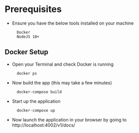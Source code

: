 # Prerequisites
- Ensure you have the below tools installed on your machine 
        
        Docker 
        NodeJS 10+

## Docker Setup
- Open your Terminal and check Docker is running

        docker ps

- Now build the app (this may take a few minutes)

        docker-compose build

- Start up the application

        docker-compose up

- Now launch the application in your browser by going to http://localhost:4002/v1/docs/